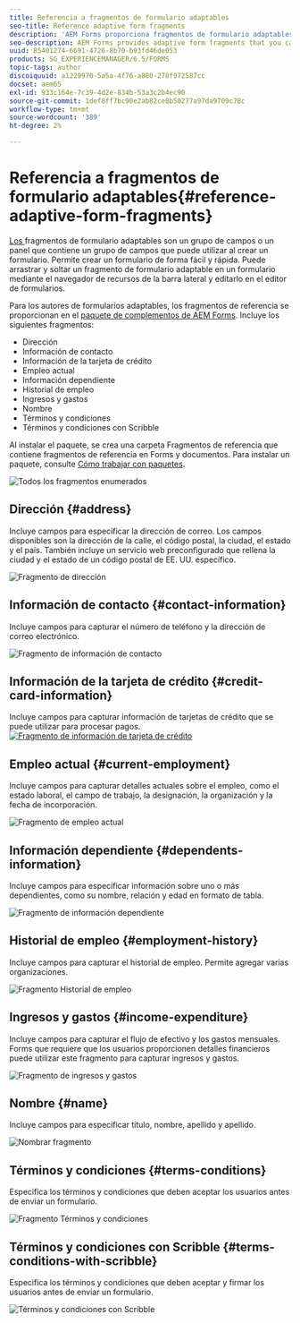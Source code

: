 ```yaml
---
title: Referencia a fragmentos de formulario adaptables
seo-title: Reference adaptive form fragments
description: 'AEM Forms proporciona fragmentos de formulario adaptables que puede utilizar como recursos para crear un formulario rápidamente. '
seo-description: AEM Forms provides adaptive form fragments that you can use as assets to create a form quickly.
uuid: 85401274-6691-4726-8b70-b93fd46de053
products: SG_EXPERIENCEMANAGER/6.5/FORMS
topic-tags: author
discoiquuid: a1229970-5a5a-4f76-a880-278f972587cc
docset: aem65
exl-id: 933c164e-7c39-4d2e-834b-53a3c2b4ec90
source-git-commit: 1def8ff7bc90e2ab82ce8b50277a97da9709c78c
workflow-type: tm+mt
source-wordcount: '389'
ht-degree: 2%

---
```


# Referencia a fragmentos de formulario adaptables{#reference-adaptive-form-fragments}

[Los ](../../forms/using/adaptive-form-fragments.md) fragmentos de formulario adaptables son un grupo de campos o un panel que contiene un grupo de campos que puede utilizar al crear un formulario. Permite crear un formulario de forma fácil y rápida. Puede arrastrar y soltar un fragmento de formulario adaptable en un formulario mediante el navegador de recursos de la barra lateral y editarlo en el editor de formularios.

Para los autores de formularios adaptables, los fragmentos de referencia se proporcionan en el [paquete de complementos de AEM Forms](https://experienceleague.adobe.com/docs/experience-manager-release-information/aem-release-updates/forms-updates/aem-forms-releases.html?lang=en). Incluye los siguientes fragmentos:

* Dirección
* Información de contacto
* Información de la tarjeta de crédito
* Empleo actual
* Información dependiente
* Historial de empleo
* Ingresos y gastos
* Nombre
* Términos y condiciones
* Términos y condiciones con Scribble

Al instalar el paquete, se crea una carpeta Fragmentos de referencia que contiene fragmentos de referencia en Forms y documentos. Para instalar un paquete, consulte [Cómo trabajar con paquetes](/help/sites-administering/package-manager.md).

![Todos los fragmentos enumerados](assets/ootb-frags.png)

## Dirección {#address}

Incluye campos para especificar la dirección de correo. Los campos disponibles son la dirección de la calle, el código postal, la ciudad, el estado y el país. También incluye un servicio web preconfigurado que rellena la ciudad y el estado de un código postal de EE. UU. específico.

![Fragmento de dirección](assets/address.png)

<!--[Click to enlarge

](assets/address-1.png)-->

## Información de contacto {#contact-information}

Incluye campos para capturar el número de teléfono y la dirección de correo electrónico.

![Fragmento de información de contacto](assets/contact-info.png)

<!--[Click to enlarge

](assets/contact-info-1.png)-->

## Información de la tarjeta de crédito {#credit-card-information}

Incluye campos para capturar información de tarjetas de crédito que se puede utilizar para procesar pagos.
[ ![Fragmento de información de tarjeta de crédito](assets/cc-info.png)](assets/cc-info-1.png)

## Empleo actual {#current-employment}

Incluye campos para capturar detalles actuales sobre el empleo, como el estado laboral, el campo de trabajo, la designación, la organización y la fecha de incorporación.

![Fragmento de empleo actual](assets/current-emp.png)

<!--[Click to enlarge

](assets/current-emp-1.png)-->

## Información dependiente {#dependents-information}

Incluye campos para especificar información sobre uno o más dependientes, como su nombre, relación y edad en formato de tabla.

![Fragmento de información dependiente](assets/dependents-info.png)

<!--[Click to enlarge

](assets/dependents-info-1.png)-->

## Historial de empleo {#employment-history}

Incluye campos para capturar el historial de empleo. Permite agregar varias organizaciones.

![Fragmento Historial de empleo](assets/emp-history.png)

<!--[Click to enlarge

](assets/emp-history-1.png)-->

## Ingresos y gastos {#income-expenditure}

Incluye campos para capturar el flujo de efectivo y los gastos mensuales. Forms que requiere que los usuarios proporcionen detalles financieros puede utilizar este fragmento para capturar ingresos y gastos.

![Fragmento de ingresos y gastos](assets/income.png)

<!--[Click to enlarge

](assets/income-1.png)-->

## Nombre {#name}

Incluye campos para especificar título, nombre, apellido y apellido.

![Nombrar fragmento](assets/name.png)

<!--[Click to enlarge

](assets/name-1.png)-->

## Términos y condiciones {#terms-conditions}

Especifica los términos y condiciones que deben aceptar los usuarios antes de enviar un formulario.

![Fragmento Términos y condiciones](assets/tnc.png)

<!--[Click to enlarge

](assets/tnc-1.png)-->

## Términos y condiciones con Scribble {#terms-conditions-with-scribble}

Especifica los términos y condiciones que deben aceptar y firmar los usuarios antes de enviar un formulario.

![Términos y condiciones con Scribble](assets/tnc-scribble.png)

<!--[Click to enlarge

](assets/tnc-scribble-1.png)-->
